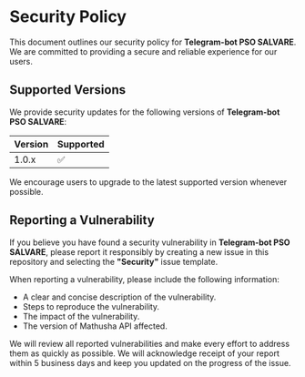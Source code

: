 # Security Policy

This document outlines our security policy for **Telegram-bot PSO SALVARE**. We are committed to providing a secure and reliable 
experience for our users.

## Supported Versions

We provide security updates for the following versions of **Telegram-bot PSO SALVARE**:

| Version | Supported          |
|---------| ------------------ |
| 1.0.x   | :white_check_mark: |

We encourage users to upgrade to the latest supported version whenever possible.

## Reporting a Vulnerability

If you believe you have found a security vulnerability in **Telegram-bot PSO SALVARE**, 
please report it responsibly by creating a new issue in this repository and selecting the **"Security"** issue template.

When reporting a vulnerability, please include the following information:

* A clear and concise description of the vulnerability.
* Steps to reproduce the vulnerability.
* The impact of the vulnerability.
* The version of Mathusha API affected.

We will review all reported vulnerabilities and make every effort to address them as quickly as possible. 
We will acknowledge receipt of your report within 5 business days and keep you updated on the progress of the issue.
